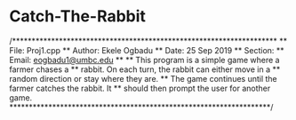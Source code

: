 # Catch-The-Rabbit
/********************************************************************
 ** File:      Proj1.cpp
 ** Author:    Ekele Ogbadu
 ** Date:      25 Sep 2019
 ** Section:
 ** Email:     eogbadu1@umbc.edu
 **
 ** This program is a simple game where a farmer chases a
 ** rabbit. On each turn, the rabbit can either move in a
 ** random direction or stay where they are.
 ** The game continues until the farmer catches the rabbit. It
 ** should then prompt the user for another game.
 *******************************************************************/
